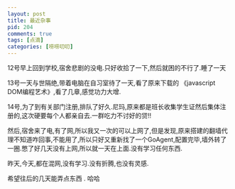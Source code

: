 ```yaml
--- 
layout: post
title: 最近杂事
pid: 204
comments: true
tags: [点滴]
categories: [唠唠叨叨]
---
```

12号早上回到学校,宿舍悲剧的没电.只好收拾了一下,然后就困的不行了.睡了一天

13号一天与世隔绝,带着电脑在自习室待了一天,看了原来下载的 《javascript DOM编程艺术》,看了几章,感觉功力大增.

14号,为了到有关部门注册,排队了好久.尼玛,原来都是班长收集学生证然后集体注册的,这次硬要每个人都亲自去.一群吃力不讨好的贷!!

然后,宿舍来了电,有了网,所以我又一次的可以上网了,但是发现,原来搭建的翻墙代理不知道咋回事,不能用了,所以只好又重新找了一个GoAgent,配置完毕,墙外转了一圈.憋了好几天没有上网,所以就一天在上面.没有学习任何东西.

昨天,今天,都在混网,没有学习.没有折腾,也没有灵感.

希望往后的几天能弄点东西 . 哈哈
